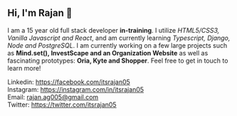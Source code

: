 ## Hi, I'm Rajan 👋

I am a 15 year old full stack developer **in-training**. I utilize _HTML5/CSS3, Vanilla Javascript and React_, and am currently learning _Typescript, Django, Node and PostgreSQL_. I am currently working on a few large projects such as __Mind.set(), InvestScape and an Organization Website__ as well as fascinating prototypes: __Oria, Kyte and Shopper__. Feel free to get in touch to learn more!

Linkedin: https://facebook.com/itsrajan05 <br>
Instagram: https://instagram.com/in/itsrajan05<br>
Email: rajan.ag005@gmail.com<br>
Twitter: https://twitter.com/itsrajan05<br>
